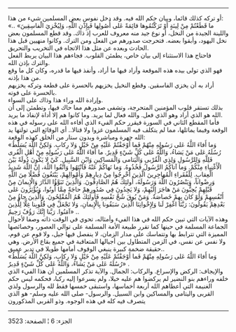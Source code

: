 ------------------------------------------------------------------------

أو تركه كذلك قائما، وبيان حكم الله فيه. وقد دخل نفوس بعض المسلمين شيء من
هذا:  
«ما قَطَعْتُمْ مِنْ لِينَةٍ أَوْ تَرَكْتُمُوها قائِمَةً عَلى أُصُولِها فَبِإِذْنِ اللَّهِ، وَلِيُخْزِيَ
الْفاسِقِينَ» .. واللينة الجيدة من النخل، أو نوع جيد منه معروف للعرب إذ ذاك.
وقد قطع المسلمون بعض نخل اليهود، وأبقوا بعضه. فتحرجت صدورهم من الفعل ومن
الترك. وكانوا منهيين قبل هذا الحادث وبعده عن مثل هذا الاتجاه في التخريب
والتحريق.  
فاحتاج هذا الاستثناء إلى بيان خاص، يطمئن القلوب. فجاءهم هذا البيان يربط
الفعل والترك بإذن الله.  
فهو الذي تولى بيده هذه الموقعة وأراد فيها ما أراد، وأنفذ فيها ما قدره،
وكان كل ما وقع من هذا بإذنه.  
أراد به أن يخزي الفاسقين. وقطع النخيل يخزيهم بالحسرة على قطعة وتركه
يخزيهم بالحسرة على فوته.  
وإرادة الله وراء هذا وذاك على السواء.  
بذلك تستقر قلوب المؤمنين المتحرجة، وتشفى صدورهم مما حاك فيها، وتطمئن إلى
أن الله هو الذي أراد وهو الذي فعل. والله فعال لما يريد. وما كانوا هم إلا
أداة لإنفاذ ما يريد.  
فأما المقطع الثاني في السورة فيقرر حكم الفيء الذي أفاءه الله على رسوله
في هذه الوقعة وفيما يماثلها، مما لم يتكلف فيه المسلمون غزوا ولا قتالا..
أي الوقائع التي تولتها يد الله جهرة ومباشرة وبدون ستار من الخلق كهذه
الوقعة:  
«وَما أَفاءَ اللَّهُ عَلى رَسُولِهِ مِنْهُمْ فَما أَوْجَفْتُمْ عَلَيْهِ مِنْ خَيْلٍ وَلا رِكابٍ. وَلكِنَّ اللَّهَ
يُسَلِّطُ رُسُلَهُ عَلى مَنْ يَشاءُ، وَاللَّهُ عَلى كُلِّ شَيْءٍ قَدِيرٌ. ما أَفاءَ اللَّهُ عَلى رَسُولِهِ مِنْ
أَهْلِ الْقُرى فَلِلَّهِ وَلِلرَّسُولِ وَلِذِي الْقُرْبى وَالْيَتامى وَالْمَساكِينِ وَابْنِ السَّبِيلِ. كَيْ لا
يَكُونَ دُولَةً بَيْنَ الْأَغْنِياءِ مِنْكُمْ. وَما آتاكُمُ الرَّسُولُ فَخُذُوهُ. وَما نَهاكُمْ عَنْهُ
فَانْتَهُوا وَاتَّقُوا اللَّهَ، إِنَّ اللَّهَ شَدِيدُ الْعِقابِ. لِلْفُقَراءِ الْمُهاجِرِينَ الَّذِينَ أُخْرِجُوا
مِنْ دِيارِهِمْ وَأَمْوالِهِمْ، يَبْتَغُونَ فَضْلًا مِنَ اللَّهِ وَرِضْواناً، وَيَنْصُرُونَ اللَّهَ وَرَسُولَهُ،
أُولئِكَ هُمُ الصَّادِقُونَ. وَالَّذِينَ تَبَوَّؤُا الدَّارَ وَالْإِيمانَ مِنْ قَبْلِهِمْ يُحِبُّونَ مَنْ هاجَرَ
إِلَيْهِمْ، وَلا يَجِدُونَ فِي صُدُورِهِمْ حاجَةً مِمَّا أُوتُوا، وَيُؤْثِرُونَ عَلى أَنْفُسِهِمْ وَلَوْ كانَ
بِهِمْ خَصاصَةٌ. وَمَنْ يُوقَ شُحَّ نَفْسِهِ فَأُولئِكَ هُمُ الْمُفْلِحُونَ. وَالَّذِينَ جاؤُ مِنْ بَعْدِهِمْ
يَقُولُونَ: رَبَّنَا اغْفِرْ لَنا وَلِإِخْوانِنَا الَّذِينَ سَبَقُونا بِالْإِيمانِ، وَلا تَجْعَلْ فِي
قُلُوبِنا غِلًّا لِلَّذِينَ آمَنُوا. رَبَّنا إِنَّكَ رَؤُفٌ رَحِيمٌ» ..  
وهذه الآيات التي تبين حكم الله في هذا الفيء وأمثاله، تحوي في الوقت ذاته
وصفا لأحوال الجماعة المسلمة في حينها كما تقرر طبيعة الأمة المسلمة على
توالي العصور، وخصائصها المميزة التي تترابط بها وتتماسك على مدار الزمان،
لا ينفصل فيها جيل، ولا قوم عن قوم، ولا نفس عن نفس، في الزمن المتطاول بين
أجيالها المتعاقبة في جميع بقاع الأرض. وهي حقيقة ضخمة كبيرة ينبغي الوقوف
أمامها طويلا في تدبر عميق..  
«وَما أَفاءَ اللَّهُ عَلى رَسُولِهِ مِنْهُمْ فَما أَوْجَفْتُمْ عَلَيْهِ مِنْ خَيْلٍ وَلا رِكابٍ، وَلكِنَّ اللَّهَ
يُسَلِّطُ رُسُلَهُ عَلى مَنْ يَشاءُ، وَاللَّهُ عَلى كُلِّ شَيْءٍ قَدِيرٌ» .  
والإيجاف: الركض والإسراع. والركاب: الجمال. والآية تذكر المسلمين أن هذا
الفيء الذي خلفه وراءهم بنو النضير لم يركضوا هم عليه خيلا، ولم يسرعوا
إليه ركبا، فحكمه ليس حكم الغنيمة التي أعطاهم الله أربعة أخماسها، واستبقى
خمسها فقط لله والرسول ولذي القربى واليتامى والمساكين وابن السبيل.
والرسول- صلى الله عليه وسلم- هو الذي يتصرف فيه كله في هذه الوجوه. وذو
القربى المذكورون

------------------------------------------------------------------------

الجزء: 6 ¦ الصفحة: 3523
